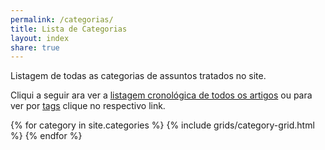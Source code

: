 ```yaml
---
permalink: /categorias/
title: Lista de Categorias
layout: index
share: true
---
```

Listagem de todas as categorias de assuntos tratados no site.

<!--more-->

Cliqui a seguir ara ver a [listagem cronológica de todos os artigos](/postagens) ou para ver por [tags](/tags) clique no respectivo link.

<div class="tiles">
{% for category in site.categories %}
   {% include grids/category-grid.html %}
{% endfor %}
</div>
